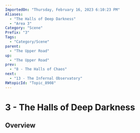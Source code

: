 ```yaml
---
ImportedOn: "Thursday, February 16, 2023 6:10:23 PM"
Aliases:
  - "The Halls of Deep Darkness"
  - "Area 3"
Category: "Scene"
Prefix: "3"
Tags:
  - "Category/Scene"
parent:
  - "The Upper Road"
up:
  - "The Upper Road"
prev:
  - "8 - The Halls of Chaos"
next:
  - "13 - The Infernal Observatory"
RWtopicId: "Topic_8908"
---
```

# 3 - The Halls of Deep Darkness
## Overview
